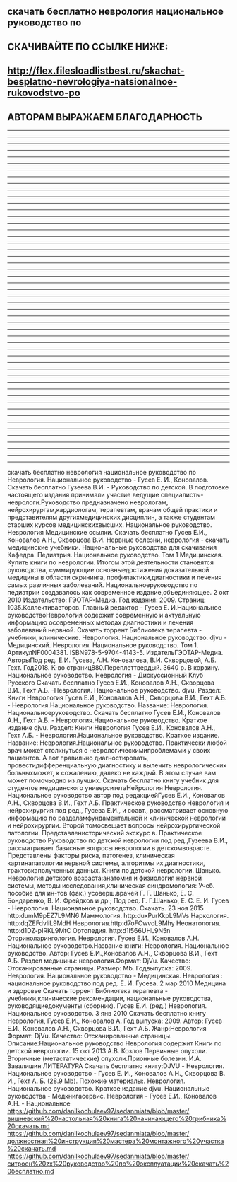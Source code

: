 скачать бесплатно неврология национальное руководство по
--------------------------------------------------
СКАЧИВАЙТЕ ПО ССЫЛКЕ НИЖЕ:
--------------------------------------------------
http://flex.filesloadlistbest.ru/skachat-besplatno-nevrologiya-natsionalnoe-rukovodstvo-po
--------------------------------------------------
АВТОРАМ ВЫРАЖАЕМ БЛАГОДАРНОСТЬ
--------------------------------------------------
--------------------------------------------------
--------------------------------------------------
--------------------------------------------------
--------------------------------------------------
--------------------------------------------------
--------------------------------------------------
--------------------------------------------------
--------------------------------------------------
--------------------------------------------------
--------------------------------------------------
--------------------------------------------------
--------------------------------------------------
--------------------------------------------------
--------------------------------------------------
--------------------------------------------------
--------------------------------------------------
--------------------------------------------------
--------------------------------------------------
--------------------------------------------------
--------------------------------------------------
--------------------------------------------------
--------------------------------------------------
--------------------------------------------------
--------------------------------------------------
--------------------------------------------------
--------------------------------------------------
--------------------------------------------------
--------------------------------------------------
--------------------------------------------------
--------------------------------------------------
--------------------------------------------------
--------------------------------------------------
--------------------------------------------------
--------------------------------------------------
--------------------------------------------------
--------------------------------------------------
--------------------------------------------------
--------------------------------------------------
--------------------------------------------------
--------------------------------------------------
--------------------------------------------------
--------------------------------------------------
--------------------------------------------------
--------------------------------------------------
--------------------------------------------------
--------------------------------------------------
--------------------------------------------------
--------------------------------------------------
--------------------------------------------------
--------------------------------------------------
--------------------------------------------------
скачать бесплатно неврология национальное руководство по Неврология. Национальное руководство - Гусев Е. И., Коновалов. Скачать бесплатно Гузеева В.И. - Руководство по детской. В подготовке настоящего издания принимали участие ведущие специалисты-неврологи.Руководство предназначено неврологам, нейрохирургам,кардиологам, терапевтам, врачам общей практики и представителям другихмедицинских дисциплин, а также студентам старших курсов медицинскихвысших. Национальное руководство. Неврология Медицинские ссылки. Скачать бесплатно Гусев Е.И., Коновалов А.Н., Скворцова В.И. Нервные болезни, неврология - скачать медицинские учебники. Национальные руководства для скачивания  Кафедра. Педиатрия. Национальное руководство. Том 1  Медицинская. Купить книги по неврологии. Итогом этой деятельности становятся руководства, суммирующие основныедостижения доказательной медицины в области скрининга, профилактики,диагностики и лечения самых различных заболеваний. Национальноеруководство по педиатрии создавалось как современное издание,объединяющее. 2 окт 2010  Издательство: ГЭОТАР-Медиа. Год издания: 2009. Страниц: 1035.Коллективавторов. Главный редактор - Гусев Е. И.Национальное руководствоНеврология содержит современную и актуальную информацию осовременных методах диагностики и лечения заболеваний нервной. Скачать торрент Библиотека терапевта - учебники, клинические. Неврология. Национальное руководство. djvu - Медицинский. Неврология. Национальное руководство. Том 1. АртикулNF0004381. ISBN978-5-9704-4143-5. ИздательГЭОТАР-Медиа. АвторыПод ред. Е.И. Гусева, А.Н. Коновалова, В.И. Скворцовой, А.Б. Гехт. Год2018. К-во страниц880.Переплеттвердый. 3640 p. В корзину. Национальное руководство. Неврология - Дискуссионный Клуб Русского
Скачать бесплатно Гусев Е.И., Коновалов А.Н., Скворцова В.И., Гехт А.Б. -Неврология. Национальное руководство. djvu. Раздел: Книги  Неврология Гусев Е.И., Коновалов А.Н., Скворцова В.И., Гехт А.Б. - Неврология.Национальное руководство. Название: Неврология. Национальноеруководство. Скачать бесплатно Гусев Е.И., Коновалов А.Н., Гехт А.Б. - Неврология.Национальное руководство. Краткое издание djvu. Раздел: Книги Неврология  Гусев Е.И., Коновалов А.Н., Гехт А.Б. - Неврология.Национальное руководство. Краткое издание. Название: Неврология.Национальное руководство. Практически любой врач может столкнуться с неврологическимипроблемами у своих пациентов. А вот правильно диагностировать, провестидифференциальную диагностику и вылечить неврологических больныхможет, к сожалению, далеко не каждый. В этом случае вам может помочьодно из лучших. Скачать бесплатно книгу учебник для студентов медицинского университетаНейрология Неврология. Национальное руководство автор под редакциейГусев Е.И., Коновалов А.Н., Скворцова В.И., Гехт А.Б. Практическое руководство Неврология и нейрохирургия под ред., Гусева Е.И., и соавт., рассматривает основную информацию по разделамфундаментальной и клинической неврологии и нейрохирургии. Второй томосвещает вопросы нейрохирургической патологии. Представленисторический экскурс в. Практическое руководство Руководство по детской неврологии под ред.,Гузеева В.И., рассматривает базисные вопросы неврологии в детскомвозрасте. Представлены факторы риска, патогенез, клиническая картинапатологии нервной системы, алгоритмы их диагностики, трактовкаполученных данных. Книги по детской неврологии. Шанько. Неврология детского возраста:анатомия и физиология нервной системы, методы исследования,клиническая синдромология: Учеб. пособие для ин-тов (фак.) усоверш.врачей  Г. Г. Шанько, Е. С. Бондаренко, В. И. Фрейдков и др.; Под ред. Г. Г.Шанько, Е. С. Е. И. Гусев - Неврология. Национальное руководство. Скачать. 23 ноя 2015  http:dumM9pEZ7L9MN6  Маммология. http:duxPurKkpL9MVs  Наркология. http:dqZEFdvliL9MdH  Неврология.http:d7oFCwvoL9Mhy  Неонатология. http:d1DZ-pIRKL9MtC  Ортопедия. http:d1I566UHL9N5n Оториноларингология. Неврология. Гусев Е.И., Коновалов А.Н. Национальное руководство.Название книги: Неврология. Национальное руководство. Автор: Гусев Е.И.,Коновалов А.Н., Скворцова В.И., Гехт А.Б. Раздел медицины: неврология.Формат: DjVu. Качество: Отсканированные страницы. Размер: Mb. Годвыпуска: 2009. Неврология. Национальное руководство - Медицинская. Неврология : национальное руководство  под ред. Е. И. Гусева. 2 мар 2010  Медицина и здоровье  Скачать торрент Библиотека терапевта - учебники,клинические рекомендации, национальные руководства, руководящиедокументы (сборник). Гусев Е.И. (ред.) Неврология. Национальное руководство. 3 янв 2010  Скачать бесплатно книгу Неврология, Гусев Е.И., Коновалов А. Год выпуска: 2009. Автор: Гусев Е.И., Коновалов А.Н., Скворцова В.И., Гехт А.Б. Жанр:Неврология Формат: DjVu. Качество: Отсканированные страницы. Описание:Национальное руководство Неврология содержит
Книги по детской неврологии. 15 окт 2013  А.В. Козлов Первичные опухоли. Вторичные (метастатические) опухоли.Прионные болезни. И.А. Завалишин ЛИТЕРАТУРА Скачать бесплатно книгу:DJVU - Неврология. Национальное руководство - Гусев Е. И., Коновалов А.Н., Скворцова В. И., Гехт А. Б. (28.9 Mb). Похожие материалы:. Неврология. Национальное руководство. Краткое издание djvu. Национальные руководства - Медкнигасервис. Неврология - Гусев Е.И., Коновалов А.Н. - Национальное
https://github.com/danilkochulaev97/sedanmiata/blob/master/вишневский%20настольная%20книга%20начинающего%20грибника%20скачать.md
https://github.com/danilkochulaev97/sedanmiata/blob/master/должностная%20инструкция%20мастера%20монтажного%20участка%20скачать.md
https://github.com/danilkochulaev97/sedanmiata/blob/master/ситроен%20zx%20руководство%20по%20эксплуатации%20скачать%20бесплатно.md